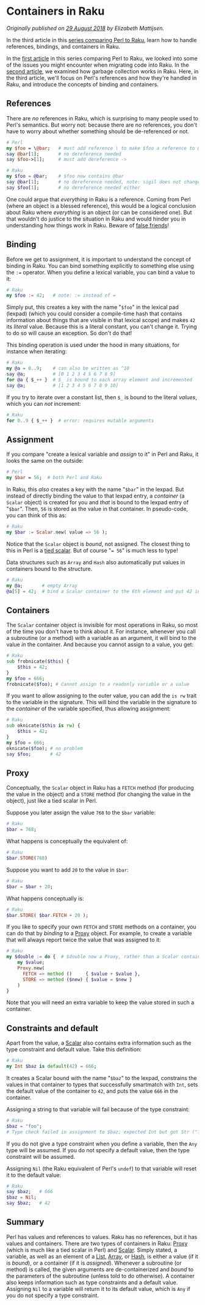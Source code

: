 Containers in Raku
==================

*Originally published on [29 August 2018](https://opensource.com/article/18/8/containers-perl-6) by Elizabeth Mattijsen.*

In the third article in this [series comparing Perl to Raku](Migrating-to-Raku-Series.md), learn how to handle references, bindings, and containers in Raku.
  
In the [first article](Migrating-Perl-code-to-Raku.md) in this series comparing Perl to Raku, we looked into some of the issues you might encounter when migrating code into Raku. In the [second article](Garbage-Collection-in-Raku.md), we examined how garbage collection works in Raku. Here, in the third article, we'll focus on Perl's references and how they're handled in Raku, and introduce the concepts of binding and containers.

References
----------

There are *no* references in Raku, which is surprising to many people used to Perl's semantics. But worry not: because there are no references, you don't have to worry about whether something should be de-referenced or not.

```` perl
# Perl
my $foo = \@bar;   # must add reference \ to make $foo a reference to @bar
say @bar[1];       # no dereference needed
say $foo->[1];     # must add dereference ->
````

```` raku
# Raku
my $foo = @bar;    # $foo now contains @bar
say @bar[1];       # no dereference needed, note: sigil does not change
say $foo[1];       # no dereference needed either
````

One could argue that *everything* in Raku is a reference. Coming from Perl (where an object is a blessed reference), this would be a logical conclusion about Raku where *everything* is an object (or can be considered one). But that wouldn't do justice to the situation in Raku and would hinder you in understanding how things work in Raku. Beware of [false friends](https://en.wikipedia.org/wiki/False_friend)!

Binding
-------

Before we get to assignment, it is important to understand the concept of binding in Raku. You can bind something explicitly to something else using the `:=` operator. When you define a lexical variable, you can bind a value to it:

```` raku
# Raku
my $foo := 42;   # note: := instead of =
````

Simply put, this creates a key with the name "`$foo`" in the lexical pad (lexpad) (which you could consider a compile-time hash that contains information about things that are visible in that lexical scope) and makes `42` its *literal* value. Because this is a literal constant, you can't change it. Trying to do so will cause an exception. So don't do that!

This binding operation is used under the hood in many situations, for instance when iterating:

```` raku
# Raku
my @a = 0..9;    # can also be written as ^10
say @a;          # [0 1 2 3 4 5 6 7 8 9]
for @a { $_++ }  # $_ is bound to each array element and incremented
say @a;          # [1 2 3 4 5 6 7 8 9 10]
````

If you try to iterate over a constant list, then `$_` is bound to the literal *values*, which you can *not* increment:

```` raku
# Raku
for 0..9 { $_++ }  # error: requires mutable arguments
````

Assignment
----------

If you compare "create a lexical variable and *assign* to it" in Perl and Raku, it looks the same on the outside:

```` perl
# Perl
my $bar = 56;  # both Perl and Raku
````

In Raku, this *also* creates a key with the name "`$bar`" in the lexpad. But instead of directly binding the value to that lexpad entry, a *container* (a `Scalar` object) is created for you and *that* is bound to the lexpad entry of "`$bar`". Then, `56` is stored as the value in that container. In pseudo-code, you can think of this as:

```` raku
# Raku
my $bar := Scalar.new( value => 56 );
````

Notice that the `Scalar` object is *bound*, not assigned. The closest thing to this in Perl is a [tied scalar](https://metacpan.org/pod/distribution/perl/pod/perltie.pod#Tying-Scalars). But of course "`= 56`" is much less to type!

Data structures such as `Array` and `Hash` also automatically put values in containers bound to the structure.

```` raku
# Raku
my @a;       # empty Array
@a[5] = 42;  # bind a Scalar container to the 6th element and put 42 in it
````

Containers
----------

The `Scalar` container object is invisible for most operations in Raku, so most of the time you don't have to think about it. For instance, whenever you call a subroutine (or a method) with a variable as an argument, it will bind to the value *in* the container. And because you cannot assign to a value, you get:

```` raku
# Raku
sub frobnicate($this) {
    $this = 42;
}
my $foo = 666;
frobnicate($foo); # Cannot assign to a readonly variable or a value
````

If you want to allow assigning to the outer value, you can add the `is rw` trait to the variable in the signature. This will bind the variable in the signature to the *container* of the variable specified, thus allowing assignment:

```` raku
# Raku
sub oknicate($this is rw) {
    $this = 42;
}
my $foo = 666;
oknicate($foo); # no problem
say $foo;       # 42
````

Proxy
-----

Conceptually, the `Scalar` object in Raku has a `FETCH` method (for producing the value in the object) and a `STORE` method (for changing the value in the object), just like a tied scalar in Perl.

Suppose you later assign the value `768` to the `$bar` variable:

```` raku
# Raku
$bar = 768;
````

What happens is conceptually the equivalent of:

```` raku
# Raku
$bar.STORE(768)
````

Suppose you want to add `20` to the value in `$bar`:

```` raku
# Raku
$bar = $bar + 20;
````

What happens conceptually is:

```` raku
# Raku
$bar.STORE( $bar.FETCH + 20 );
````

If you like to specify your own `FETCH` and `STORE` methods on a container, you can do that by *binding* to a [Proxy](https://docs.raku.org/type/Proxy) object. For example, to create a variable that will always report twice the value that was assigned to it:

```` raku
# Raku
my $double := do {  # $double now a Proxy, rather than a Scalar container
    my $value;
    Proxy.new(
      FETCH => method ()     { $value + $value },
      STORE => method ($new) { $value = $new }
    )
}
````

Note that you will need an extra variable to keep the value stored in such a container.

Constraints and default
-----------------------

Apart from the value, a [Scalar](https://docs.raku.org/type/Scalar) also contains extra information such as the type constraint and default value. Take this definition:

```` raku
# Raku
my Int $baz is default(42) = 666;
````

It creates a Scalar bound with the name "`$baz`" to the lexpad, constrains the values in that container to types that successfully smartmatch with `Int`, sets the default value of the container to `42`, and puts the value `666` in the container.

Assigning a string to that variable will fail because of the type constraint:

```` raku
# Raku
$baz = "foo";
# Type check failed in assignment to $baz; expected Int but got Str ("foo")
````

If you do not give a type constraint when you define a variable, then the `Any` type will be assumed. If you do not specify a default value, then the type constraint will be assumed.

Assigning `Nil` (the Raku equivalent of Perl's `undef`) to that variable will reset it to the default value:

```` raku
# Raku
say $baz;   # 666
$baz = Nil;
say $baz;   # 42
````

Summary
-------
  
Perl has values and references to values. Raku has no references, but it has values and containers. There are two types of containers in Raku: [Proxy](https://docs.raku.org/type/Proxy) (which is much like a tied scalar in Perl) and [Scalar](https://docs.raku.org/type/Scalar). Simply stated, a variable, as well as an element of a [List](https://docs.raku.org/type/List), [Array](https://docs.raku.org/type/Array), or [Hash](https://docs.raku.org/type/Hash), is either a value (if it is *bound*), or a container (if it is *assigned*).  Whenever a subroutine (or method) is called, the given arguments are de-containerized and *bound* to the parameters of the subroutine (unless told to do otherwise). A container also keeps information such as type constraints and a default value. Assigning `Nil` to a variable will return it to its default value, which is `Any` if you do not specify a type constraint.
